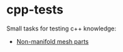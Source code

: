 # cpp-tests
Small tasks for testing c++ knowledge:

- [Non-manifold mesh parts](./non-manifold-mesh-parts/README.md)
